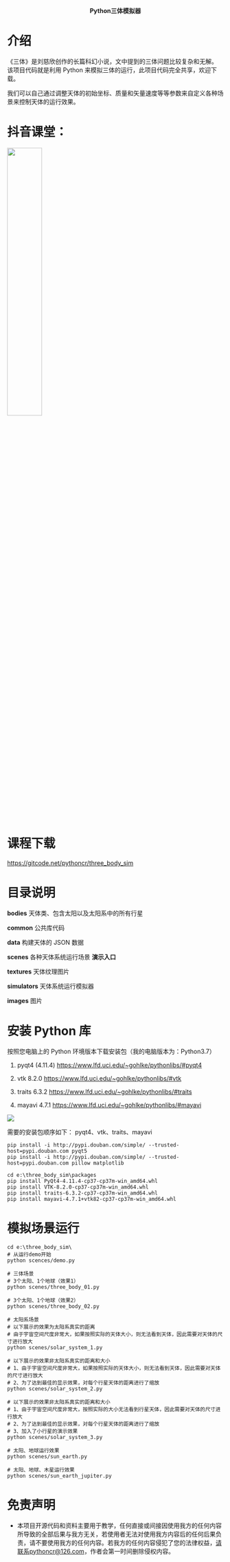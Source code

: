 <p align="center">
  <strong>Python三体模拟器</strong>
</p> 

# 介绍
《三体》是刘慈欣创作的长篇科幻小说，文中提到的三体问题比较复杂和无解。
该项目代码就是利用 Python 来模拟三体的运行，此项目代码完全共享，欢迎下载。

我们可以自己通过调整天体的初始坐标、质量和矢量速度等等参数来自定义各种场景来控制天体的运行效果。


# 抖音课堂：
<img src="https://gitcode.net/pythoncr/three_body_sim/-/raw/master/images/douyin_x.jpg" width="40%">

# 课程下载
https://gitcode.net/pythoncr/three_body_sim

# 目录说明

**bodies** 天体类、包含太阳以及太阳系中的所有行星
 
**common** 公共库代码
  
**data** 构建天体的 JSON 数据
   
**scenes**  各种天体系统运行场景 **演示入口**

**textures**  天体纹理图片

**simulators** 天体系统运行模拟器
    
**images** 图片

# 安装 Python 库
按照您电脑上的 Python 环境版本下载安装包（我的电脑版本为：Python3.7）
1. pyqt4 (4.11.4)
https://www.lfd.uci.edu/~gohlke/pythonlibs/#pyqt4

2. vtk   8.2.0
https://www.lfd.uci.edu/~gohlke/pythonlibs/#vtk

3. traits 6.3.2
https://www.lfd.uci.edu/~gohlke/pythonlibs/#traits

4. mayavi 4.7.1
https://www.lfd.uci.edu/~gohlke/pythonlibs/#mayavi


<img src="https://gitcode.net/pythoncr/three_body_sim/-/raw/master/images/pip_install.png" />

需要的安装包顺序如下：
pyqt4、vtk、traits、mayavi
```shell script
pip install -i http://pypi.douban.com/simple/ --trusted-host=pypi.douban.com pyqt5
pip install -i http://pypi.douban.com/simple/ --trusted-host=pypi.douban.com pillow matplotlib

cd e:\three_body_sim\packages
pip install PyQt4-4.11.4-cp37-cp37m-win_amd64.whl
pip install VTK-8.2.0-cp37-cp37m-win_amd64.whl
pip install traits-6.3.2-cp37-cp37m-win_amd64.whl
pip install mayavi-4.7.1+vtk82-cp37-cp37m-win_amd64.whl
```

# 模拟场景运行
```shell script
cd e:\three_body_sim\
# 从运行demo开始
python scences/demo.py

# 三体场景
# 3个太阳、1个地球（效果1）
python scenes/three_body_01.py

# 3个太阳、1个地球（效果2）
python scenes/three_body_02.py

# 太阳系场景
# 以下展示的效果为太阳系真实的距离
# 由于宇宙空间尺度非常大，如果按照实际的天体大小，则无法看到天体，因此需要对天体的尺寸进行放大
python scenes/solar_system_1.py

# 以下展示的效果非太阳系真实的距离和大小
# 1、由于宇宙空间尺度非常大，如果按照实际的天体大小，则无法看到天体，因此需要对天体的尺寸进行放大
# 2、为了达到最佳的显示效果，对每个行星天体的距离进行了缩放
python scenes/solar_system_2.py

# 以下展示的效果非太阳系真实的距离和大小
# 1、由于宇宙空间尺度非常大，按照实际的大小无法看到行星天体，因此需要对天体的尺寸进行放大
# 2、为了达到最佳的显示效果，对每个行星天体的距离进行了缩放
# 3、加入了小行星的演示效果
python scenes/solar_system_3.py

# 太阳、地球运行效果
python scenes/sun_earth.py

# 太阳、地球、木星运行效果
python scenes/sun_earth_jupiter.py 
```

# 免责声明
* 本项目开源代码和资料主要用于教学，任何直接或间接因使用我方的任何内容所导致的全部后果与我方无关，若使用者无法对使用我方内容后的任何后果负责，请不要使用我方的任何内容。若我方的任何内容侵犯了您的法律权益，请联系pythoncr@126.com，作者会第一时间删除侵权内容。
